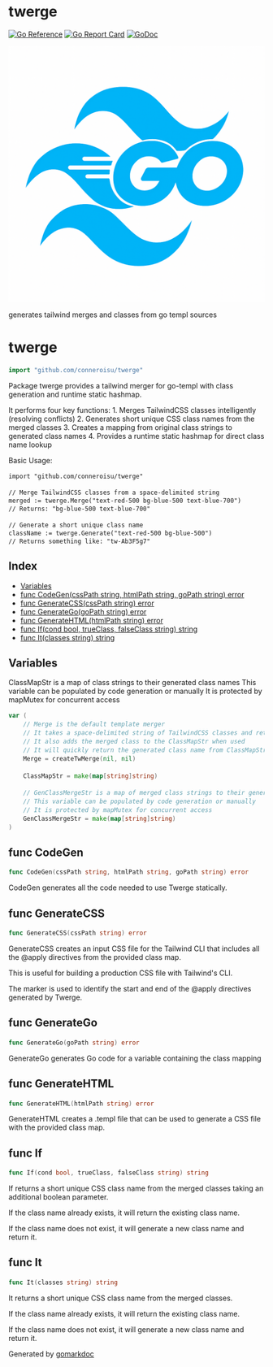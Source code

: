 # twerge
<!-- https://pkg.go.dev/github.com/conneroisu/twerge -->

[![Go Reference](https://pkg.go.dev/badge/github.com/conneroisu/twerge.svg)](https://pkg.go.dev/github.com/conneroisu/twerge)
[![Go Report Card](https://goreportcard.com/badge/github.com/conneroisu/twerge)](https://goreportcard.com/report/github.com/conneroisu/twerge)
[![GoDoc](https://godoc.org/github.com/conneroisu/twerge?status.svg)](https://godoc.org/github.com/conneroisu/twerge)

![Logo](./assets/twerge.png)

generates tailwind merges and classes from go templ sources

<!-- gomarkdoc:embed:start -->

<!-- Code generated by gomarkdoc. DO NOT EDIT -->

# twerge

```go
import "github.com/conneroisu/twerge"
```

Package twerge provides a tailwind merger for go\-templ with class generation and runtime static hashmap.

It performs four key functions: 1. Merges TailwindCSS classes intelligently \(resolving conflicts\) 2. Generates short unique CSS class names from the merged classes 3. Creates a mapping from original class strings to generated class names 4. Provides a runtime static hashmap for direct class name lookup

Basic Usage:

```
import "github.com/conneroisu/twerge"

// Merge TailwindCSS classes from a space-delimited string
merged := twerge.Merge("text-red-500 bg-blue-500 text-blue-700")
// Returns: "bg-blue-500 text-blue-700"

// Generate a short unique class name
className := twerge.Generate("text-red-500 bg-blue-500")
// Returns something like: "tw-Ab3F5g7"
```

## Index

- [Variables](<#variables>)
- [func CodeGen\(cssPath string, htmlPath string, goPath string\) error](<#CodeGen>)
- [func GenerateCSS\(cssPath string\) error](<#GenerateCSS>)
- [func GenerateGo\(goPath string\) error](<#GenerateGo>)
- [func GenerateHTML\(htmlPath string\) error](<#GenerateHTML>)
- [func If\(cond bool, trueClass, falseClass string\) string](<#If>)
- [func It\(classes string\) string](<#It>)


## Variables

<a name="Merge"></a>ClassMapStr is a map of class strings to their generated class names This variable can be populated by code generation or manually It is protected by mapMutex for concurrent access

```go
var (
    // Merge is the default template merger
    // It takes a space-delimited string of TailwindCSS classes and returns a merged string
    // It also adds the merged class to the ClassMapStr when used
    // It will quickly return the generated class name from ClassMapStr if available
    Merge = createTwMerge(nil, nil)

    ClassMapStr = make(map[string]string)

    // GenClassMergeStr is a map of merged class strings to their generated class names
    // This variable can be populated by code generation or manually
    // It is protected by mapMutex for concurrent access
    GenClassMergeStr = make(map[string]string)
)
```

<a name="CodeGen"></a>
## func CodeGen

```go
func CodeGen(cssPath string, htmlPath string, goPath string) error
```

CodeGen generates all the code needed to use Twerge statically.

<a name="GenerateCSS"></a>
## func GenerateCSS

```go
func GenerateCSS(cssPath string) error
```

GenerateCSS creates an input CSS file for the Tailwind CLI that includes all the @apply directives from the provided class map.

This is useful for building a production CSS file with Tailwind's CLI.

The marker is used to identify the start and end of the @apply directives generated by Twerge.

<a name="GenerateGo"></a>
## func GenerateGo

```go
func GenerateGo(goPath string) error
```

GenerateGo generates Go code for a variable containing the class mapping

<a name="GenerateHTML"></a>
## func GenerateHTML

```go
func GenerateHTML(htmlPath string) error
```

GenerateHTML creates a .templ file that can be used to generate a CSS file with the provided class map.

<a name="If"></a>
## func If

```go
func If(cond bool, trueClass, falseClass string) string
```

If returns a short unique CSS class name from the merged classes taking an additional boolean parameter.

If the class name already exists, it will return the existing class name.

If the class name does not exist, it will generate a new class name and return it.

<a name="It"></a>
## func It

```go
func It(classes string) string
```

It returns a short unique CSS class name from the merged classes.

If the class name already exists, it will return the existing class name.

If the class name does not exist, it will generate a new class name and return it.

Generated by [gomarkdoc](<https://github.com/princjef/gomarkdoc>)


<!-- gomarkdoc:embed:end -->
